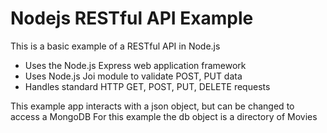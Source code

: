 # Nodejs RESTful API Example

This is a basic example of a RESTful API in Node.js
- Uses the Node.js Express web application framework
- Uses Node.js Joi module to validate POST, PUT data
- Handles standard HTTP GET, POST, PUT, DELETE requests

This example app interacts with a json object, but can be changed to access a MongoDB
For this example the db object is a directory of Movies
